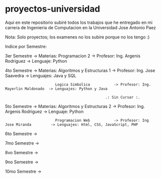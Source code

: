 # proyectos-universidad
Aqui en este repositorio subiré todos los trabajos que he entregado en mi carrera de Ingenieria de Computacion en la Universidad Jose Antonio Paez

Nota: Solo proyectos; los examenes no los subire porque no los tengo :)

Indice por Semestre:

3er Semestre  -> Materias: Programacion 2             -> Profesor: Ing. Argenis Rodriguez   -> Lenguaje: Python

4to Semestre  -> Materias: Algoritmos y Estructuras 1 -> Profesor: Ing. Jose Saavedra       -> Lenguajes: Java y SQL

                           Logica Simbolica           -> Profesor: Ing. Mayerlin Maldonado  -> Lenguajes: Python y Java    
                           
                                                  .: Sin Cursar :.
                                                  
5to Semestre  -> Materias: Algoritmos y Estructuras 2 -> Profesor: Ing. Argenis Rodriguez   -> Lenguaje: Python

                           Programacion Web           -> Profesor: Ing Jose Miranda         -> Lenguajes: Html, CSS, JavaScript, PHP
                           
6to Semestre  ->

7mo Semestre  ->

8vo Semestre  ->

9no Semestre  ->


10mo Semestre ->
